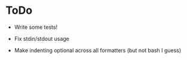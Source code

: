 # ToDo

* Write some tests!

* Fix stdin/stdout usage

* Make indenting optional across all formatters (but not bash I guess)
